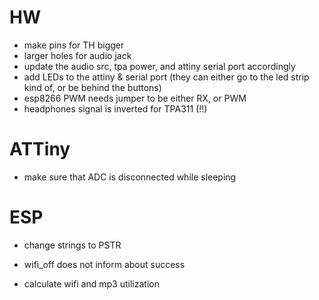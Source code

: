 # HW

- make pins for TH bigger
- larger holes for audio jack
- update the audio src, tpa power, and attiny serial port accordingly
- add LEDs to the attiny & serial port (they can either go to the led strip kind of, or be behind the buttons)
- esp8266 PWM needs jumper to be either RX, or PWM
- headphones signal is inverted for TPA311 (!!)

# ATTiny

- make sure that ADC is disconnected while sleeping

# ESP

- change strings to PSTR
- wifi_off does not inform about success

- calculate wifi and mp3 utilization 


